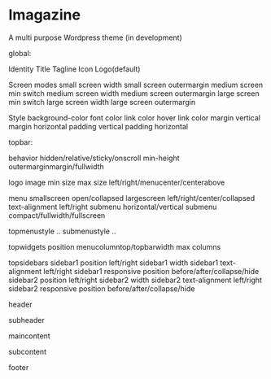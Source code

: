 # Imagazine
A multi purpose Wordpress theme (in development)


global:

  Identity
  	Title
  	Tagline
	Icon
	Logo(default)
	
  Screen modes
	small screen width
    small screen outermargin 
    medium screen min switch
	medium screen width
    medium screen outermargin 
    large screen min switch
	large screen width
    large screen outermargin
    
  Style
    background-color
    font color
    link color
    hover link color
    margin vertical
    margin horizontal
    padding vertical
    padding horizontal
	
	
    
topbar:
   
  behavior
    hidden/relative/sticky/onscroll
    min-height
    outermarginmargin/fullwidth
 
  logo
    image
    min size
    max size
    left/right/menucenter/centerabove
    
  menu
    smallscreen open/collapsed
    largescreen left/right/center/collapsed
    text-alignment left/right
    submenu horizontal/vertical
    submenu compact/fullwidth/fullscreen
    
  topmenustyle
    ..
  submenustyle
    ..
  
  topwidgets
    position menucolumntop/topbarwidth
    max columns
  
  topsidebars
    sidebar1 position left/right
    sidebar1 width
    sidebar1 text-alignment left/right
    sidebar1 responsive position 		before/after/collapse/hide
    sidebar2 position left/right
    sidebar2 width
    sidebar2 text-alignment left/right
    sidebar2 responsive position before/after/collapse/hide


header

subheader

maincontent

subcontent

footer